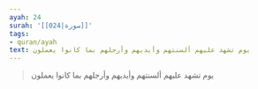 ```yaml
---
ayah: 24
surah: '[[024|سورة]]'
tags:
- quran/ayah
text: يوم تشهد عليهم ألسنتهم وأيديهم وأرجلهم بما كانوا يعملون
---
```

> يوم تشهد عليهم ألسنتهم وأيديهم وأرجلهم بما كانوا يعملون
